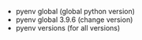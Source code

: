 - pyenv global (global python version)
- pyenv global 3.9.6 (change version)
- pyenv versions (for all versions)
